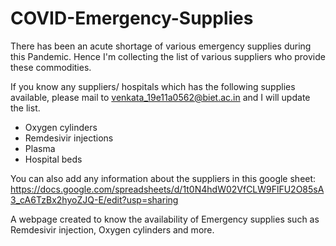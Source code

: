 # COVID-Emergency-Supplies

There has been an acute shortage of various emergency supplies during this Pandemic. Hence I'm collecting the list of various suppliers who provide these commodities.


If you know any suppliers/ hospitals which has the following supplies available, please mail to venkata_19e11a0562@biet.ac.in and I will update the list.

- Oxygen cylinders
- Remdesivir injections
- Plasma 
- Hospital beds 

You can also add any information about the suppliers in this google sheet: 
https://docs.google.com/spreadsheets/d/1t0N4hdW02VfCLW9FlFU2O85sA3_cA6TzBx2hyoZJQ-E/edit?usp=sharing

A webpage created to know the availability of Emergency supplies such as  Remdesivir injection, Oxygen cylinders and more. 
